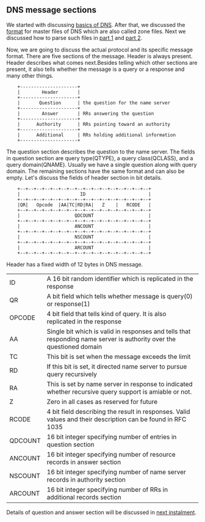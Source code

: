 ## DNS message sections
We started with discussing [basics of DNS](https://engineerhead.github.io/dns-server/). After that, we discussed the [format](https://engineerhead.github.io/dns-server/dns-zone-master-file-format) for master files of DNS which are also called zone files. Next we discussed how to parse such files in [part 1](https://engineerhead.github.io/dns-server/parsing-dns-master-zone-file-1) and [part 2](https://engineerhead.github.io/dns-server/parsing-dns-master-zone-file-2).

Now, we are going to discuss the actual protocol and its specific message format. There are five sections of the message. Header is always present. Header describes what comes next.Besides telling which other sections are present, it also tells whether the message is a query or a response and many other things.

```
	+---------------------+
    |        Header       |
    +---------------------+
    |       Question      | the question for the name server
    +---------------------+
    |        Answer       | RRs answering the question
    +---------------------+
    |      Authority      | RRs pointing toward an authority
    +---------------------+
    |      Additional     | RRs holding additional information
    +---------------------+
```
The question section describes the question to the name server. The fields in question section are query type(QTYPE), a query class(QCLASS), and a query domain(QNAME). Usually we have a single question along with query domain. The remaining sections have the same format and can also be empty. Let's discuss the fields of header section in bit details.

```
	+--+--+--+--+--+--+--+--+--+--+--+--+--+--+--+--+
    |                      ID                       |
    +--+--+--+--+--+--+--+--+--+--+--+--+--+--+--+--+
    |QR|   Opcode  |AA|TC|RD|RA|   Z    |   RCODE   |
    +--+--+--+--+--+--+--+--+--+--+--+--+--+--+--+--+
    |                    QDCOUNT                    |
    +--+--+--+--+--+--+--+--+--+--+--+--+--+--+--+--+
    |                    ANCOUNT                    |
    +--+--+--+--+--+--+--+--+--+--+--+--+--+--+--+--+
    |                    NSCOUNT                    |
    +--+--+--+--+--+--+--+--+--+--+--+--+--+--+--+--+
    |                    ARCOUNT                    |
    +--+--+--+--+--+--+--+--+--+--+--+--+--+--+--+--+
```
Header has a fixed width of 12 bytes in DNS message.

|    |    |
|:---|:---|
|ID  |A 16 bit random identifier which is replicated in the response  |
|QR  | A bit field which tells whether message is query(0) or response(1) |
|OPCODE  | 4 bit field that tells kind of query. It is also replicated in the response  |
|AA  | Single bit which is valid in responses and tells that responding name server is authority over the questioned domain |
|TC  | This bit is set when the message exceeds the limit |
|RD  | If this bit is set, it directed name server to pursue query recursively |
|RA  | This is set by name server in response to indicated whether recursive query support is amiable or not. |
|Z  | Zero in all cases as reserved for future |
|RCODE  | 4 bit field describing the result in responses. Valid values and their description can be found in RFC 1035 |
|QDCOUNT  | 16 bit integer specifying number of entries in question section |
|ANCOUNT  | 16 bit integer specifying number of resource records in answer section |
|NSCOUNT  | 16 bit integer specifying number of name server records in authority section |
|ARCOUNT  | 16 bit integer specifying number of RRs in additional records section |

Details of question and answer section will be discussed in [next instalment](https://engineerhead.github.io/dns-server/dns-message-sections-2).  